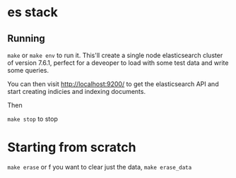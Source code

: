 # es stack

## Running

`make` or `make env` to run it. This'll create a single node elasticsearch cluster of version 7.6.1, perfect for a deveoper to load with some test data and write some queries.

You can then visit [http://localhost:9200/](http://localhost:9200/) to get the elasticsearch API and start creating indicies and indexing documents.

Then

`make stop` to stop

# Starting from scratch

`make erase` or f you want to clear just the data, `make erase_data`
